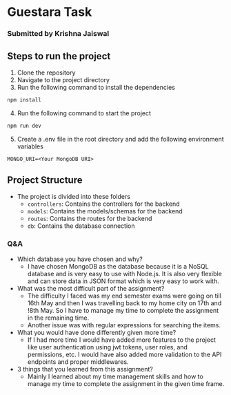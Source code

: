 # Guestara Task
### Submitted by Krishna Jaiswal

## Steps to run the project
1. Clone the repository
2. Navigate to the project directory
3. Run the following command to install the dependencies
```bash
npm install
```
4. Run the following command to start the project
```bash
npm run dev
```
5. Create a .env file in the root directory and add the following environment variables
```env
MONGO_URI=<Your MongoDB URI>
```

## Project Structure
- The project is divided into these folders
    - `controllers`: Contains the controllers for the backend
    - `models`: Contains the models/schemas for the backend
    - `routes`: Contains the routes for the backend
    - `db`: Contains the database connection

### Q&A
- Which database you have chosen and why?
  - I have chosen MongoDB as the database because it is a NoSQL database and is very easy to use with Node.js. It is also very flexible and can store data in JSON format which is very easy to work with.
- What was the most difficult part of the assignment?
    - The difficulty I faced was my end semester exams were going on till 16th May and then I was travelling back to 
      my home city on 17th and !8th May. So I have to manage my time to complete the assignment in the remaining time.
    - Another issue was with regular expressions for searching the items. 
- What you would have done differently given more time?
    - If I had more time I would have added more features to the project like user authentication using jwt tokens, 
      user roles, and permissions, etc. I would have also added more validation to the API endpoints and proper 
      middlewares.
- 3 things that you learned from this assignment?
    -  Mainly I learned about my time management skills and how to manage my time to complete the assignment in the 
       given time frame.